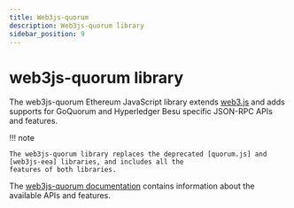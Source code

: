 ```yaml
---
title: Web3js-quorum
description: Web3js-quorum library
sidebar_position: 9
---
```


# web3js-quorum library

The web3js-quorum Ethereum JavaScript library extends [web3.js] and adds supports for GoQuorum and Hyperledger Besu specific JSON-RPC APIs and features.

!!! note

    The web3js-quorum library replaces the deprecated [quorum.js] and [web3js-eea] libraries, and includes all the
    features of both libraries.

The [web3js-quorum documentation] contains information about the available APIs and features.

[web3.js]: https://github.com/ChainSafe/web3.js
[quorum.js]: https://github.com/ConsenSys/quorum.js
[web3js-eea]: https://github.com/ConsenSys/web3js-eea
[web3js-quorum documentation]: https://consensys.github.io/web3js-quorum/latest/index.html
